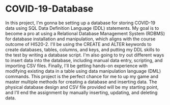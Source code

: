 # COVID-19-Database

In this project, I'm gonna be setting up a database for storing COVID-19 data using SQL Data Definition Language (DDL) statements. My goal is to become a pro at using a Relational Database Management System (RDBMS) for database installation and manipulation, which aligns with the course outcome of HI520-2.  I'll be using the CREATE and ALTER keywords to create databases, tables, columns, and keys, and putting my DDL skills to the test by writing a database script. I'm also going to try out different ways to insert data into the database, including manual data entry, scripting, and importing CSV files. Finally, I'll be getting hands-on experience with modifying existing data in a table using data manipulation language (DML) commands.  This project is the perfect chance for me to up my game and master multiple methods for creating a database and inserting data. The physical database design and CSV file provided will be my starting point, and I'll end the assignment by manually inserting, updating, and deleting data.

